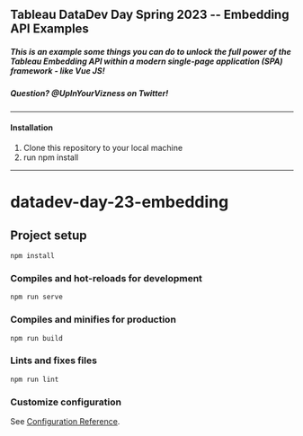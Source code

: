 ## Tableau DataDev Day Spring 2023 -- Embedding API Examples

##### This is an example some things you can do to unlock the full power of the Tableau Embedding API within a modern single-page application (SPA) framework - like Vue JS!

##### Question? @UpInYourVizness on Twitter!

---

#### Installation

1. Clone this repository to your local machine
2. run npm install

---

# datadev-day-23-embedding

## Project setup

```
npm install
```

### Compiles and hot-reloads for development

```
npm run serve
```

### Compiles and minifies for production

```
npm run build
```

### Lints and fixes files

```
npm run lint
```

### Customize configuration

See [Configuration Reference](https://cli.vuejs.org/config/).
